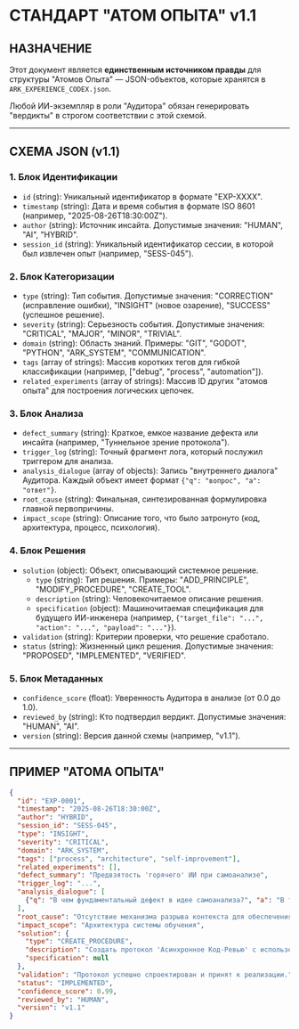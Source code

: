 # СТАНДАРТ "АТОМ ОПЫТА" v1.1

## НАЗНАЧЕНИЕ

Этот документ является **единственным источником правды** для структуры "Атомов Опыта" — JSON-объектов, которые хранятся в `ARK_EXPERIENCE_CODEX.json`. 

Любой ИИ-экземпляр в роли "Аудитора" обязан генерировать "вердикты" в строгом соответствии с этой схемой.

---

## СХЕМА JSON (v1.1)

### 1. Блок Идентификации
*   `id` (string): Уникальный идентификатор в формате "EXP-XXXX".
*   `timestamp` (string): Дата и время события в формате ISO 8601 (например, "2025-08-26T18:30:00Z").
*   `author` (string): Источник инсайта. Допустимые значения: "HUMAN", "AI", "HYBRID".
*   `session_id` (string): Уникальный идентификатор сессии, в которой был извлечен опыт (например, "SESS-045").

### 2. Блок Категоризации
*   `type` (string): Тип события. Допустимые значения: "CORRECTION" (исправление ошибки), "INSIGHT" (новое озарение), "SUCCESS" (успешное решение).
*   `severity` (string): Серьезность события. Допустимые значения: "CRITICAL", "MAJOR", "MINOR", "TRIVIAL".
*   `domain` (string): Область знаний. Примеры: "GIT", "GODOT", "PYTHON", "ARK_SYSTEM", "COMMUNICATION".
*   `tags` (array of strings): Массив коротких тегов для гибкой классификации (например, ["debug", "process", "automation"]).
*   `related_experiments` (array of strings): Массив ID других "атомов опыта" для построения логических цепочек.

### 3. Блок Анализа
*   `defect_summary` (string): Краткое, емкое название дефекта или инсайта (например, "Туннельное зрение протокола").
*   `trigger_log` (string): Точный фрагмент лога, который послужил триггером для анализа.
*   `analysis_dialogue` (array of objects): Запись "внутреннего диалога" Аудитора. Каждый объект имеет формат `{"q": "вопрос", "a": "ответ"}`.
*   `root_cause` (string): Финальная, синтезированная формулировка главной первопричины.
*   `impact_scope` (string): Описание того, что было затронуто (код, архитектура, процесс, психология).

### 4. Блок Решения
*   `solution` (object): Объект, описывающий системное решение.
    *   `type` (string): Тип решения. Примеры: "ADD_PRINCIPLE", "MODIFY_PROCEDURE", "CREATE_TOOL".
    *   `description` (string): Человекочитаемое описание решения.
    *   `specification` (object): Машиночитаемая спецификация для будущего ИИ-инженера (например, `{"target_file": "...", "action": "...", "payload": "..."}`).
*   `validation` (string): Критерии проверки, что решение сработало.
*   `status` (string): Жизненный цикл решения. Допустимые значения: "PROPOSED", "IMPLEMENTED", "VERIFIED".

### 5. Блок Метаданных
*   `confidence_score` (float): Уверенность Аудитора в анализе (от 0.0 до 1.0).
*   `reviewed_by` (string): Кто подтвердил вердикт. Допустимые значения: "HUMAN", "AI".
*   `version` (string): Версия данной схемы (например, "v1.1").

---

## ПРИМЕР "АТОМА ОПЫТА"

```json
{
  "id": "EXP-0001",
  "timestamp": "2025-08-26T18:30:00Z",
  "author": "HYBRID",
  "session_id": "SESS-045",
  "type": "INSIGHT",
  "severity": "CRITICAL",
  "domain": "ARK_SYSTEM",
  "tags": ["process", "architecture", "self-improvement"],
  "related_experiments": [],
  "defect_summary": "Предвзятость 'горячего' ИИ при самоанализе",
  "trigger_log": "...",
  "analysis_dialogue": [
    {"q": "В чем фундаментальный дефект в идее самоанализа?", "a": "В том, что ИИ, перегруженный тактическим контекстом, не может быть объективным."}
  ],
  "root_cause": "Отсутствие механизма разрыва контекста для обеспечения объективности анализа.",
  "impact_scope": "Архитектура системы обучения",
  "solution": {
    "type": "CREATE_PROCEDURE",
    "description": "Создать протокол 'Асинхронное Код-Ревью' с использованием 'холодного' ИИ-Аудитора в отдельной сессии.",
    "specification": null
  },
  "validation": "Протокол успешно спроектирован и принят к реализации.",
  "status": "IMPLEMENTED",
  "confidence_score": 0.99,
  "reviewed_by": "HUMAN",
  "version": "v1.1"
}